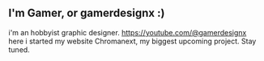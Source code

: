 ## I'm Gamer, or gamerdesignx :)
i'm an hobbyist graphic designer. https://youtube.com/@gamerdesignx <br>
here i started my website Chromanext, my biggest upcoming project. Stay tuned.
<!--
Here are some ideas to get you started:

- 🔭 I’m currently working on ...
- 🌱 I’m currently learning ...
- 👯 I’m looking to collaborate on ...
- 🤔 I’m looking for help with ...
- 💬 Ask me about ...
- 📫 How to reach me: ...
- 😄 Pronouns: ...
- ⚡ Fun fact: ...
